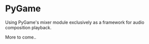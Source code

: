 # PyGame

Using PyGame's mixer module exclusively as a framework for audio composition playback.

More to come..